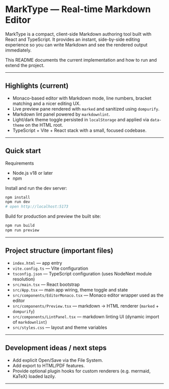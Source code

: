 # MarkType — Real-time Markdown Editor

MarkType is a compact, client-side Markdown authoring tool built with React and TypeScript. It provides an instant, side-by-side editing experience so you can write Markdown and see the rendered output immediately.

This README documents the current implementation and how to run and extend the project.

---

## Highlights (current)

- Monaco-based editor with Markdown mode, line numbers, bracket matching and a nicer editing UX.
- Live preview pane rendered with `marked` and sanitized using `dompurify`.
- Markdown lint panel powered by `markdownlint`.
- Light/dark theme toggle persisted in `localStorage` and applied via `data-theme` on the HTML root.
- TypeScript + Vite + React stack with a small, focused codebase.

---

## Quick start

Requirements

- Node.js v18 or later
- npm

Install and run the dev server:

```powershell
npm install
npm run dev
# open http://localhost:5173
```

Build for production and preview the built site:

```powershell
npm run build
npm run preview
```

---

## Project structure (important files)

- `index.html` — app entry
- `vite.config.ts` — Vite configuration
- `tsconfig.json` — TypeScript configuration (uses NodeNext module resolution)
- `src/main.tsx` — React bootstrap
- `src/App.tsx` — main app wiring, theme toggle and state
- `src/components/EditorMonaco.tsx` — Monaco editor wrapper used as the editor
- `src/components/Preview.tsx` — markdown -> HTML renderer (`marked` + `dompurify`)
- `src/components/LintPanel.tsx` — markdown linting UI (dynamic import of `markdownlint`)
- `src/styles.css` — layout and theme variables

---

## Development ideas / next steps

- Add explicit Open/Save via the File System.
- Add export to HTML/PDF features.
- Provide optional plugin hooks for custom renderers (e.g. mermaid, KaTeX) loaded lazily.

---

